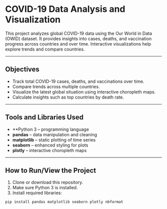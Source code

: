 # COVID-19 Data Analysis and Visualization

This project analyzes global COVID-19 data using the Our World in Data (OWID) dataset. It provides insights into cases, deaths, and vaccination progress across countries and over time. Interactive visualizations help explore trends and compare countries.

---

## Objectives

- Track total COVID-19 cases, deaths, and vaccinations over time.
- Compare trends across multiple countries.
- Visualize the latest global situation using interactive choropleth maps.
- Calculate insights such as top countries by death rate.

---

## Tools and Libraries Used

- **Python 3 – programming language  
- **pandas** – data manipulation and cleaning  
- **matplotlib** – static plotting of time series  
- **seaborn** – enhanced styling for plots  
- **plotly** – interactive choropleth maps  

---

## How to Run/View the Project

1. Clone or download this repository.  
2. Make sure Python 3 is installed.  
3. Install required libraries:

```bash
pip install pandas matplotlib seaborn plotly nbformat
